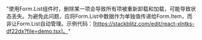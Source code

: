 "使用Form.List组件时，删除某一项会导致所有项被重新卸载和加载，可能导致状态丢失。为避免此问题，应将Form.List中数据作为单独值传递给Form.Item，而非让Form.List自动管理。示例代码：[https://stackblitz.com/edit/react-xlntks-df22dx?file=demo.tsx]。"
